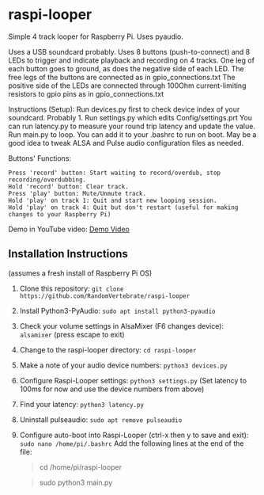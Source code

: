 # raspi-looper
Simple 4 track looper for Raspberry Pi. Uses pyaudio.

Uses a USB soundcard probably.
Uses 8 buttons (push-to-connect) and 8 LEDs to trigger and indicate playback and recording on 4 tracks.
One leg of each button goes to ground, as does the negative side of each LED.
The free legs of the buttons are connected as in gpio_connections.txt
The positive side of the LEDs are connected through 100Ohm current-limiting resistors to gpio pins as in gpio_connections.txt

Instructions (Setup):
Run devices.py first to check device index of your soundcard. Probably 1.
Run settings.py which edits Config/settings.prt
You can run latency.py to measure your round trip latency and update the value.
Run main.py to loop. You can add it to your .bashrc to run on boot.
May be a good idea to tweak ALSA and Pulse audio configuration files as needed.

Buttons' Functions:

    Press 'record' button: Start waiting to record/overdub, stop recording/overdubbing.
    Hold 'record' button: Clear track.
    Press 'play' button: Mute/Unmute track.
    Hold 'play' on track 1: Quit and start new looping session.
    Hold 'play' on track 4: Quit but don't restart (useful for making changes to your Raspberry Pi)

Demo in YouTube video: [Demo Video](https://youtu.be/0FDovuCira8)

## Installation Instructions
(assumes a fresh install of Raspberry Pi OS)

1. Clone this repository:
    ```git clone https://github.com/RandomVertebrate/raspi-looper```

2. Install Python3-PyAudio:
    ```sudo apt install python3-pyaudio```

3. Check your volume settings in AlsaMixer (F6 changes device):
    ```alsamixer``` (press escape to exit)

4. Change to the raspi-looper directory:
    ```cd raspi-looper```

5. Make a note of your audio device numbers:
    ```python3 devices.py```

6. Configure Raspi-Looper settings:
    ```python3 settings.py```
    (Set latency to 100ms for now and use the device numbers from above)

7. Find your latency:
    ```python3 latency.py```

8. Uninstall pulseaudio:
    ```sudo apt remove pulseaudio```

9. Configure auto-boot into Raspi-Looper (ctrl-x then y to save and exit):
    ```sudo nano /home/pi/.bashrc```
    Add the following lines at the end of the file:
    >cd /home/pi/raspi-looper
    
    >sudo python3 main.py
